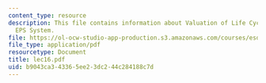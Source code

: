 ```yaml
---
content_type: resource
description: This file contains information about Valuation of Life Cycle InventoriesThe
  EPS System.
file: https://ol-ocw-studio-app-production.s3.amazonaws.com/courses/esd-123j-systems-perspectives-on-industrial-ecology-spring-2006/b9043ca343365ee23dc244c284188c7d_lec16.pdf
file_type: application/pdf
resourcetype: Document
title: lec16.pdf
uid: b9043ca3-4336-5ee2-3dc2-44c284188c7d
---
```

